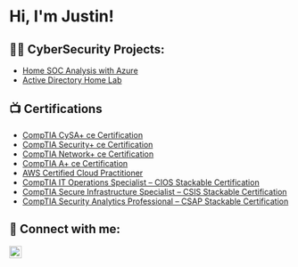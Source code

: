 <h1>Hi, I'm Justin! 
<h2>👨‍💻 CyberSecurity Projects:</h2>

  - [Home SOC Analysis with Azure](https://github.com/Justinrwiririza/Home-SOC-Analysis-with-Azure/tree/main)
  - [Active Directory Home Lab](https://github.com/Justinrwiririza/Home-SOC-Analysis-with-Azure/tree/main)

<h2>📺 Certifications</h2>

- [CompTIA CySA+ ce Certification](https://www.credly.com/badges/3ed42ae9-0ba8-4b5a-929c-9e2da72c21b5)
- [CompTIA Security+ ce Certification](https://www.credly.com/badges/9cfe8e06-f575-4581-bb91-f59bfc2f5057)
- [CompTIA Network+ ce Certification](https://www.credly.com/badges/9f88c065-fb2c-4f2f-8351-34214d754ddc)
- [CompTIA A+ ce Certification](https://www.credly.com/badges/24efda39-1852-4c00-88bc-0b3596c02e60)
- [AWS Certified Cloud Practitioner](https://www.credly.com/badges/91b0d70e-3e3f-4174-9c41-eafd976f0ada)
- [CompTIA IT Operations Specialist – CIOS Stackable Certification](https://www.credly.com/badges/ab5bbe2d-44d7-4d62-a7f3-c874df195bd1)
- [CompTIA Secure Infrastructure Specialist – CSIS Stackable Certification](https://www.credly.com/badges/144499c9-9668-4667-9392-da54599db525)
- [CompTIA Security Analytics Professional – CSAP Stackable Certification](https://www.credly.com/badges/d6552e1a-370a-424a-921b-bcba151f289a)

<h2> 🤳 Connect with me:</h2>

[<img align="left" alt="JoshMadakor | LinkedIn" width="22px" src="https://cdn.jsdelivr.net/npm/simple-icons@v3/icons/linkedin.svg" />][linkedin]

[linkedin]: https://www.linkedin.com/in/justin-rwiririza

